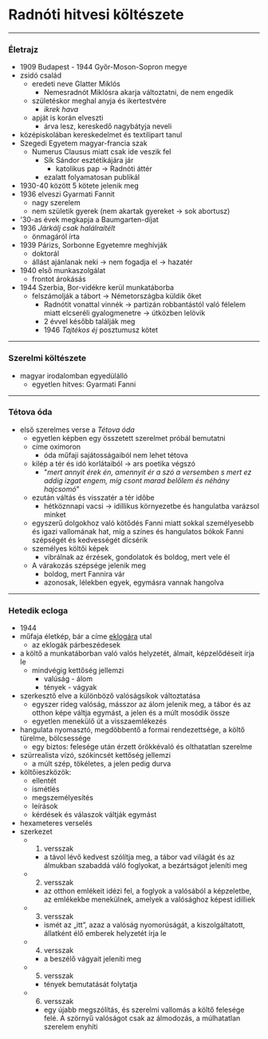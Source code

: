# Radnóti hitvesi költészete
---
### Életrajz 
- 1909 Budapest - 1944 Győr-Moson-Sopron megye
- zsidó család
	- eredeti neve Glatter Miklós
		- Nemesradnót Miklósra akarja változtatni, de nem engedik
	- születéskor meghal anyja és ikertestvére
		- *ikrek hava*
	- apját is korán elveszti
		- árva lesz, kereskedő nagybátyja neveli
- középiskolában kereskedelmet és textilipart tanul
- Szegedi Egyetem magyar-francia szak
	- Numerus Clausus miatt csak ide veszik fel
		- Sík Sándor esztétikájára jár
			- katolikus pap -> Radnóti áttér
		- ezalatt folyamatosan publikál
- 1930-40 között 5 kötete jelenik meg
- 1936 elveszi Gyarmati Fannit
	- nagy szerelem
	- nem születik gyerek (nem akartak gyereket -> sok abortusz)
- '30-as évek megkapja a Baumgarten-díjat
- 1936 *Járkálj csak halálraítélt*
	- önmagáról írta
- 1939 Párizs, Sorbonne Egyetemre meghívják
	- doktorál
	- állást ajánlanak neki -> nem fogadja el -> hazatér
- 1940 első munkaszolgálat
	- frontot árokásás
- 1944 Szerbia, Bor-vidékre kerül munkatáborba
	- felszámolják a tábort -> Németországba küldik őket
		- Radnótit vonattal vinnék -> partizán robbantástól való félelem miatt elcseréli gyalogmenetre -> útközben lelövik
		- 2 évvel később találják meg
		- 1946 *Tajtékos éj* posztumusz kötet
---
### Szerelmi költészete
- magyar irodalomban egyedülálló
	- egyetlen hitves: Gyarmati Fanni
---
### Tétova óda
- első szerelmes verse a *Tétova óda* 
	- egyetlen képben egy összetett szerelmet próbál bemutatni
	- címe oximoron
		- óda műfaji sajátosságaiból nem lehet tétova
	- kilép a tér és idó korlátaiból -> ars poetika végszó
		- "_mert annyit érek én, amennyit ér a szó a versemben s mert ez addig izgat engem, míg csont marad belőlem és néhány hajcsomó_"
	- ezután váltás és visszatér a tér időbe
		- hétköznnapi vacsi -> idillikus környezetbe és hangulatba varázsol minket
	- egyszerű dolgokhoz való kötődés Fanni miatt sokkal személyesebb és igazi vallomának hat, míg a színes és hangulatos bókok Fanni szépségét és kedvességét dícsérik
	- személyes költői képek
		- vibrálnak az érzések, gondolatok és boldog, mert vele él 
	- A várakozás szépsége jelenik meg
		- boldog, mert Fannira vár
		- azonosak, lélekben egyek, egymásra vannak hangolva
----
### Hetedik ecloga
- 1944
- műfaja életkép, bár a címe [eklogára](https://hu.wikipedia.org/wiki/Ekloga) utal
	- az eklogák párbeszédesek
- a költő a munkatáborban való valós helyzetét, álmait, képzelődéseit írja le
	- mindvégig kettőség jellemzi
		- valúság - álom
		- tények - vágyak
- szerkesztő elve a különböző valóságsíkok változtatása
	- egyszer rideg valóság, másszor az álom jelenik meg, a tábor és az otthon képe váltja egymást, a jelen és a múlt mosódik össze
	- egyetlen menekülő út a visszaemlékezés
- hangulata nyomasztó, megdöbbentő a formai rendezettsége, a költő türelme, bölcsessége
	- egy biztos: felesége után érzett örökkévaló és olthatatlan szerelme
- szürrealista vízó, szókincsét kettőség jellemzi
	- a múlt szép, tökéletes, a jelen pedig durva 
- költőieszközök:
	- ellentét
	- ismétlés
	- megszemélyesítés
	- leírások
	- kérdések és válaszok váltják egymást
- hexameteres verselés
- szerkezet
	- 1. versszak 
		- a távol lévő kedvest szólítja meg, a tábor vad világát és az álmukban szabaddá váló foglyokat, a bezártságot jeleníti meg
	- 2. versszak 
		- az otthon emlékeit idézi fel, a foglyok a valósából a képzeletbe, az emlékekbe menekülnek, amelyek a valósághoz képest idilliek
	- 3. versszak
		- ismét az „itt”, azaz a valóság nyomorúságát, a kiszolgáltatott, állatként élő emberek helyzetét írja le
	- 4. versszak
		- a beszélő vágyait jeleníti meg
	- 5. versszak
		- tények bemutatását folytatja
	- 6. versszak
		- egy újabb megszólítás, és szerelmi vallomás a költő felesége felé. A szörnyű valóságot csak az álmodozás, a múlhatatlan szerelem enyhíti